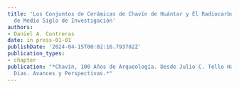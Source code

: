 ```yaml
---
title: 'Los Conjuntos de Cerámicas de Chavín de Huántar y El Radiocarbono: Un Síntesis
  de Medio Siglo de Investigación'
authors:
- Daniel A. Contreras
date: in press-01-01
publishDate: '2024-04-15T00:02:16.793702Z'
publication_types:
- chapter
publication: "*Chavín, 100 Años de Arqueología. Desde Julio C. Tello Hasta Nuestros
  Días. Avances y Perspectivas.*"
---
```

